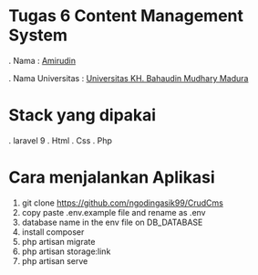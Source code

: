 # Tugas 6 Content Management System
. Nama : [Amirudin](https://github.com/ngodingasik99)

. Nama Universitas : [Universitas KH. Bahaudin Mudhary Madura](https://unibamadura.ac.id/)

# Stack yang dipakai
. laravel 9
. Html
. Css
. Php

# Cara menjalankan Aplikasi
1. git clone https://github.com/ngodingasik99/CrudCms
2. copy paste .env.example file and rename as .env
3. database name in the env file on DB_DATABASE
4. install composer
5. php artisan migrate
6. php artisan storage:link
7. php artisan serve
